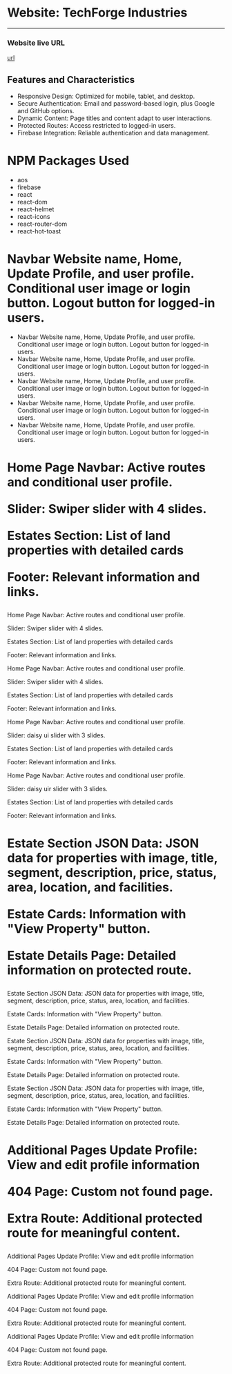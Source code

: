 <h1>Website: TechForge Industries</h1>
<hr>
<h3>Website live URL</h3>
<a href ="">url</a>

<h2>Features and Characteristics</h2>
 <ul>
    <li>Responsive Design: Optimized for mobile, tablet, and desktop.</li>
    <li>Secure Authentication: Email and password-based login, plus Google and GitHub options.</li>
    <li>Dynamic Content: Page titles and content adapt to user interactions.</li>
    <li>Protected Routes: Access restricted to logged-in users.</li>
    <li>Firebase Integration: Reliable authentication and data management.</li>
</ul>

<h1>NPM Packages Used</h1>
<ul>
    <li>aos</li>
    <li>firebase</li>
    <li>react</li>
    <li>react-dom</li>
    <li>react-helmet</li>
    <li>react-icons</li>
    <li>react-router-dom</li>
    <li>react-hot-toast</li>
</ul>
<h1>Navbar
Website name, Home, Update Profile, and user profile.
Conditional user image or login button.
Logout button for logged-in users.</h1>
<ul>
    <li>Navbar
Website name, Home, Update Profile, and user profile.
Conditional user image or login button.
Logout button for logged-in users.</li>
    <li>Navbar
Website name, Home, Update Profile, and user profile.
Conditional user image or login button.
Logout button for logged-in users.</li>
    <li>Navbar
Website name, Home, Update Profile, and user profile.
Conditional user image or login button.
Logout button for logged-in users.</li>
    <li>Navbar
Website name, Home, Update Profile, and user profile.
Conditional user image or login button.
Logout button for logged-in users.</li>
    <li>Navbar
Website name, Home, Update Profile, and user profile.
Conditional user image or login button.
Logout button for logged-in users.</li>
</ul>

<h1>Home Page
Navbar: Active routes and conditional user profile.

Slider:  Swiper slider with 4 slides.

Estates Section: List of land properties with detailed cards

Footer: Relevant information and links.</h1>
<p>Home Page
Navbar: Active routes and conditional user profile.

Slider:  Swiper slider with 4 slides.

Estates Section: List of land properties with detailed cards

Footer: Relevant information and links.</p>
<p>Home Page
Navbar: Active routes and conditional user profile.

Slider:  Swiper slider with 4 slides.

Estates Section: List of land properties with detailed cards

Footer: Relevant information and links.</p>
<p>Home Page
Navbar: Active routes and conditional user profile.

Slider:  daisy ui slider with 3 slides.

Estates Section: List of land properties with detailed cards

Footer: Relevant information and links.</p>
<p>Home Page
Navbar: Active routes and conditional user profile.

Slider:  daisy uir slider with 3 slides.

Estates Section: List of land properties with detailed cards

Footer: Relevant information and links.</p>


<h1>Estate Section
JSON Data: JSON data for properties with image, title, segment, description, price, status, area, location, and facilities.

Estate Cards: Information with "View Property" button.

Estate Details Page: Detailed information on protected route.</h1>
<p>Estate Section
JSON Data: JSON data for properties with image, title, segment, description, price, status, area, location, and facilities.

Estate Cards: Information with "View Property" button.

Estate Details Page: Detailed information on protected route.</p>
<p>Estate Section
JSON Data: JSON data for properties with image, title, segment, description, price, status, area, location, and facilities.

Estate Cards: Information with "View Property" button.

Estate Details Page: Detailed information on protected route.</p>
<p>Estate Section
JSON Data: JSON data for properties with image, title, segment, description, price, status, area, location, and facilities.

Estate Cards: Information with "View Property" button.

Estate Details Page: Detailed information on protected route.</p>


<h1>Additional Pages
Update Profile: View and edit profile information

404 Page: Custom not found page.

Extra Route: Additional protected route for meaningful content.</h1>
<p>Additional Pages
Update Profile: View and edit profile information

404 Page: Custom not found page.

Extra Route: Additional protected route for meaningful content.</p>
<p>Additional Pages
Update Profile: View and edit profile information

404 Page: Custom not found page.

Extra Route: Additional protected route for meaningful content.</p>
<p>Additional Pages
Update Profile: View and edit profile information

404 Page: Custom not found page.

Extra Route: Additional protected route for meaningful content.</p>


<h1></h1>
<p></p>
<p></p>
<p></p>
<p></p>
<p></p>
<p></p>
<p></p>

<h1></h1>
<p></p>
<p></p>
<p></p>
<p></p>
<p></p>
<p></p>
<p></p>